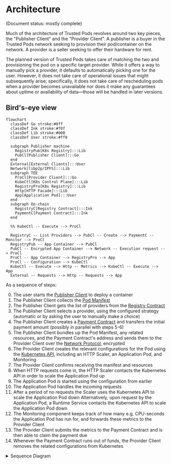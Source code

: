 # Architecture

(Document status: mostly complete)

Much of the architecture of Trusted Pods revolves around two key pieces, the "Publisher Client" and the "Provider Client". A publisher is a buyer in the Trusted Pods network seeking to provision their pod/container on the network. A provider is a seller seeking to offer their hardware for rent.

The planned version of Trusted Pods takes care of matching the two and provisioning the pod on a specific target provider. While it offers a way to manually pick a provider, it defaults to automatically picking one for the user. However, it does not take care of operational issues that might subsequently arise; specifically, it does not take care of rescheduling pods when a provider becomes unavailable nor does it make any guarantees about uptime or availability of data—those will be handled in later versions.

## Bird's-eye view

```mermaid
flowchart
  classDef Go stroke:#0ff
  classDef Ink stroke:#f0f
  classDef Lib stroke:#000
  classDef User stroke:#ff0

  subgraph Publisher machine
    RegistryPub[K8s Registry]:::Lib
    PubCl[Publisher Client]:::Go
  end
  External[External Clients]:::User
  Network[libp2p/IPFS]:::Lib
  subgraph TEE
    ProCl[Provider Client]:::Go
    KubeCtl[K8s Control Plane]:::Lib
    RegistryPro[K8s Registry]:::Lib
    Http[HTTP Facade]:::Lib
    App[Application Pod]:::User
  end
  subgraph On-chain
    RegistryC[Registry Contract]:::Ink
    PaymentC[Payment Contract]:::Ink
  end

  %% KubeCtl -- Execute --> ProCl
  
  RegistryC -- List Providers --> PubCl -- Create --> PaymentC -- Monitor --> ProCl
  RegistryPub -- App Container --> PubCl
  PubCl -- Encrypted App Container --> Network -- Execution request --> ProCl
  ProCl -- App Container --> RegistryPro --> App
  ProCl -- Configuration --> KubeCtl
  KubeCtl -- Execute --> Http -- Metrics --> KubeCtl -- Execute --> App
  External -- Requests --> Http -- Requests --> App
```

As a sequence of steps:

0. The user starts the [Publisher Client](../cmd/trustedpods/) to deploy a container
1. The Publisher Client collects the [Pod Manifest](MANIFEST.md)
2. The Publisher Client gets the list of providers from the [Registry Contract](REGISTRY.md)
3. The Publisher Client selects a provider, using the configured strategy (automatic or by asking the user to manually make a choice)
4. The Publisher Client creates a [Payment Contract](../) and transfers the initial payment amount (possibly in parallel with steps 5-6)
5. The Publisher Client bundles up the Pod Manifest, any related resources, and the Payment Contract's address and sends them to the Provider Client over the [Network Protocol](PROTOCOL.md), encrypted
6. The Provider Client creates the relevant configurations for the Pod using the [Kubernetes API](https://kubernetes.io/docs/reference/kubernetes-api/), including an HTTP Scaler, an Application Pod, and Monitoring
7. The Provider Client confirms receiving the manifest and resources
8. When HTTP requests come in, the HTTP Scaler contacts the Kubernetes API in order to scale the Application Pod up
9. The Application Pod is started using the configuration from earlier
10. The Application Pod handles the incoming requests
11. After a period of no requests the Scaler uses the Kubernetes API to scale the Application Pod down
    Alternatively, upon request by the Application Pod, a Runtime Service contacts the Kubernetes API to scale the Application Pod down
12. The Monitoring component keeps track of how many e.g. CPU-seconds the Application Pod has run for, and forwards these metrics to the Provider Client
13. The Provider Client submits the metrics to the Payment Contract and is then able to claim the payment due
14. Whenever the Payment Contract runs out of funds, the Provider Client removes the related configurations from Kubernetes

<details><summary>Sequence Diagram</summary>

```mermaid
sequenceDiagram
  box
  actor User as User
  participant PubCl as Publisher Client
  end
  box
  participant RegistryC as Registry Contract
  participant PaymentC as Payment Contract
  participant IPFS as IPFS Network
  end
  box
  participant ProCl as Provider Client
  participant RegistryD as Docker Registry
  participant K8s as Kubernetes API
  participant Monitoring as Monitoring
  participant HTTP as HTTP Scaler
  participant App as Application Pod
  end
  %% 0.
  %% 1.
  User ->>+ PubCl: Pod Manifest
  User ->> PubCl: Pod Container
  %% 2.
  PubCl -->>+ RegistryC: List Providers
  RegistryC ->>- PubCl: 
  %% 3.
  PubCl ->> PubCl: Select Provider
  %% 4.
    %%PubCl ->>+ ProCl: Initial execution request
    %%ProCl -->>- PubCl: Confirmation
  PubCl ->> PaymentC: Create & Configure
  %% 5.
  PubCl ->>+ IPFS: Upload Encrypted Container
  PubCl ->>+ ProCl: Execution request
  %% 6.
  ProCl -->> IPFS: Download Container
  IPFS ->>- ProCl: 
  ProCl ->>+ PaymentC: Monitor
  ProCl ->> K8s: Configure Application & Scaler
  K8s ->>+ HTTP: Start Intercepting
  %% 7.
  ProCl -->>- PubCl: Confirmation
  PubCl -->>- User: 

  %% 8.
  User ->>+ HTTP: HTTP Request
  HTTP ->>+ K8s: Scale up
  %% 9.
  K8s ->>- App: Start w/ Secrets
  K8s ->>+ Monitoring: App up
  App ->>+ RegistryD: Fetch Image
  RegistryD ->>+ IPFS: 
  IPFS ->>- RegistryD: OCI Image
  RegistryD ->>- App: 
  App ->> App: Decrypt Image
  %% 10.
  HTTP ->>+ App: Request
  App ->>- HTTP: Response
  HTTP ->>- User: 
  %% 11.
  note over HTTP: Time passes
  HTTP ->>+ K8s: Scale down
  K8s -x- App: Stop
  Monitoring ->>- K8s: App down

  %% 12.
  ProCl ->>+ Monitoring: Get Metrics
  Monitoring ->>- ProCl: 
  %% 13.
  ProCl ->>+ PaymentC: Submit Metrics
  PaymentC -->>- ProCl: 

  %% 14.
  User ->>+ PaymentC: Unlock Funds
  PaymentC -->> User: 
  PaymentC -->>+ ProCl: 
  deactivate PaymentC
  opt insufficient funds left
  ProCl ->>- K8s: Remove Configurations
  K8s ->> HTTP: Stop intercepting
  deactivate HTTP
  end
  deactivate PaymentC
```

</details>
